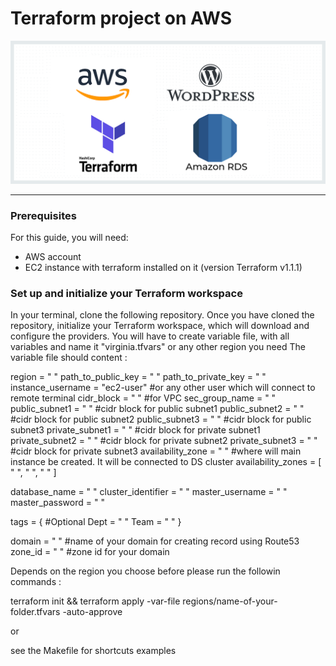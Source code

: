 # Terraform project on AWS
![Ansible](/images/terraform.png)

___

 ### Prerequisites
 For this guide, you will need:

- AWS account
- EC2 instance with terraform installed on it (version Terraform v1.1.1)

### Set up and initialize your Terraform workspace
In your terminal, clone the following repository. Once you have cloned the repository, initialize your Terraform workspace, which will download and configure the providers.
You will have to create variable file, with all variables and name it "virginia.tfvars" or any other region you need
The variable file should content :

region              = " "
path_to_public_key  = " "
path_to_private_key = " "
instance_username   = "ec2-user" #or any other user which will connect to remote terminal
cidr_block          = " " #for VPC
sec_group_name      = " "
public_subnet1      = " " #cidr block for public subnet1
public_subnet2      = " " #cidr block for public subnet2
public_subnet3      = " " #cidr block for public subnet3
private_subnet1     = " " #cidr block for private subnet1
private_subnet2     = " " #cidr block for private subnet2
private_subnet3     = " " #cidr block for private subnet3
availability_zone   = " " #where will main instance be created. It will be connected to DS cluster 
availability_zones = [
  " ",
  " ",
  " "
]

database_name      = " "
cluster_identifier = " "
master_username    = " "
master_password    = " "

tags = { #Optional
  Dept = " "
  Team = " "
}


domain = " " #name of your domain for creating record using Route53
zone_id = " " #zone id for your domain 

Depends on the region you choose before please run the followin commands :

terraform init && terraform apply -var-file regions/name-of-your-folder.tfvars   -auto-approve

or 

see the Makefile for shortcuts examples
